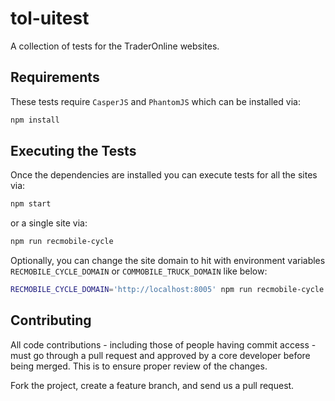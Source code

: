 # tol-uitest
A collection of tests for the TraderOnline websites.

## Requirements
These tests require `CasperJS` and `PhantomJS` which can be installed via:

```sh
npm install
```

## Executing the Tests
Once the dependencies are installed you can execute tests for all the sites via:

```sh
npm start
```

or a single site via:

```sh
npm run recmobile-cycle
```

Optionally, you can change the site domain to hit with environment variables `RECMOBILE_CYCLE_DOMAIN` or `COMMOBILE_TRUCK_DOMAIN` like below:

```sh
RECMOBILE_CYCLE_DOMAIN='http://localhost:8005' npm run recmobile-cycle
```


## Contributing
All code contributions - including those of people having commit access - must go through a pull request and approved by a core developer before being merged. This is to ensure proper review of the changes.

Fork the project, create a feature branch, and send us a pull request.
